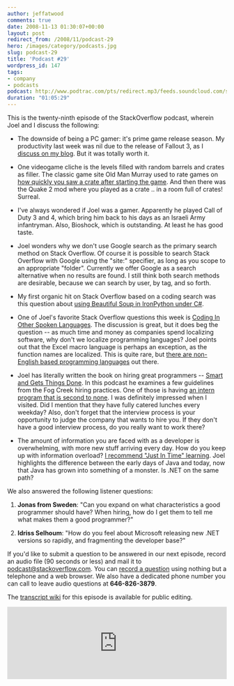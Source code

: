 ```yaml
---
author: jeffatwood
comments: true
date: 2008-11-13 01:30:07+00:00
layout: post
redirect_from: /2008/11/podcast-29
hero: /images/category/podcasts.jpg
slug: podcast-29
title: 'Podcast #29'
wordpress_id: 147
tags:
- company
- podcasts
podcast: http://www.podtrac.com/pts/redirect.mp3/feeds.soundcloud.com/stream/14378198-stack-exchange-stack-overflow-podcast-49.mp3
duration: "01:05:29"
---
```


This is the twenty-ninth episode of the StackOverflow podcast, wherein Joel and I discuss the following:






  * The downside of being a PC gamer: it's prime game release season. My productivity last week was nil due to the release of Fallout 3, as I [discuss on my blog](http://www.codinghorror.com/blog/archives/001185.html). But it was totally worth it.  



  * One videogame cliche is the levels filled with random barrels and crates as filler. The classic game site Old Man Murray used to rate games on [how quickly you saw a crate after starting the game](http://www.oldmanmurray.com/features/40.html). And then there was the Quake 2 mod where you played as a crate .. in a room full of crates! Surreal.


  * I've always wondered if Joel was a gamer. Apparently he played Call of Duty 3 and 4, which bring him back to his days as an Israeli Army infantryman. Also, Bioshock, which is outstanding. At least he has good taste. 


  * Joel wonders why we don't use Google search as the primary search method on Stack Overflow. Of course it is possible to search Stack Overflow with Google using the "site:" specifier, as long as you scope to an appropriate "folder". Currently we offer Google as a search alternative when no results are found. I still think both search methods are desirable, because we can search by user, by tag, and so forth.


  * My first organic hit on Stack Overflow based on a coding search was this question about [using Beautiful Soup in IronPython under C#](http://stackoverflow.com/questions/118654/iron-python-beautiful-soup-win32-app).


  * One of Joel's favorite Stack Overflow questions this week is [Coding In Other Spoken Languages](http://stackoverflow.com/questions/202723/coding-in-other-spoken-languages). The discussion is great, but it does beg the question -- as much time and money as companies spend localizing software, why don't we localize programming languages? Joel points out that the Excel macro language is perhaps an exception, as the function names are localized. This is quite rare, but [there are non-English based programming languages](http://en.wikipedia.org/wiki/Non-English-based_programming_languages) out there.


  * Joel has literally written the book on hiring great programmers -- [Smart and Gets Things Done](http://www.amazon.com/dp/1590598385/?tag=codinghorror-20). In this podcast he examines a few guidelines from the Fog Creek hiring practices. One of those is having [an intern program that is second to none](http://www.fogcreek.com/jobs/summerintern.html). I was definitely impressed when I visited. Did I mention that they have fully catered lunches every weekday? Also, don't forget that the interview process is your opportunity to judge the company that wants to hire you. If they don't have a good interview process, do you really want to work there?


  * The amount of information you are faced with as a developer is overwhelming, with more new stuff arriving every day. How do you keep up with information overload? [I recommend "Just In Time" learning](http://www.codinghorror.com/blog/archives/000575.html). Joel highlights the difference between the early days of Java and today, now that Java has grown into something of a monster. Is .NET on the same path?  






We also answered the following listener questions:






  1. **Jonas from Sweden**: "Can you expand on what characteristics a good programmer should have? When hiring, how do I get them to tell me what makes them a good programmer?"



  2. **Idriss Selhoum**: "How do you feel about Microsoft releasing new .NET versions so rapidly, and fragmenting the developer base?"






If you'd like to submit a question to be answered in our next episode, record an audio file (90 seconds or less) and mail it to [podcast@stackoverflow.com](mailto:podcast@stackoverflow.com). You can [record a question](http://blog.stackoverflow.com/index.php/2008/05/recording-podcast-questions-using-your-telephone/) using nothing but a telephone and a web browser. We also have a dedicated phone number you can call to leave audio questions at **646-826-3879**.






The [transcript wiki](https://stackoverflow.fogbugz.com/default.asp?pg=pgWiki&command=view&ixWikiPage=25973) for this episode is available for public editing.

<iframe width="100%" height="166" scrolling="no" frameborder="no" src="https://w.soundcloud.com/player/?url=https%3A//api.soundcloud.com/tracks/14378198&amp;color=ff5500&amp;auto_play=false&amp;hide_related=false&amp;show_comments=true&amp;show_user=true&amp;show_reposts=false"></iframe>
